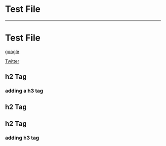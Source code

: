 # Test File

<hr>

<h1> Test File </h1>

[google](https://google.com)

<a href="https://Twitter.com">Twitter</a>

## h2 Tag


### adding a h3 tag

<h2> h2 Tag </h2>

<h2> h2 Tag </h2>


### adding h3 tag


